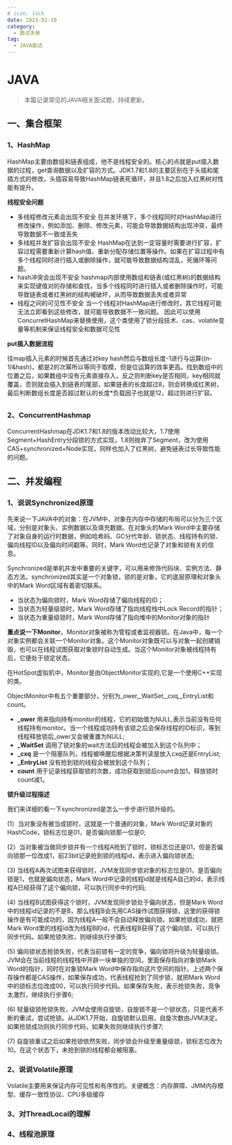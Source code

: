 ```yaml
---
# icon: lock
date: 2023-02-10
category:
  - 面试手册
tag:
  - JAVA面试
---
```


# JAVA
> 本篇记录常见的JAVA相关面试题，持续更新。

## 一、集合框架

### 1、HashMap

HashMap主要由数组和链表组成，他不是线程安全的。核心的点就是put插入数据的过程，get查询数据以及扩容的方式。JDK1.7和1.8的主要区别在于头插和尾插方式的修改，头插容易导致HashMap链表死循环，并且1.8之后加入红黑树对性能有提升。

**线程安全问题**

- 多线程修改元素会出现不安全
在并发环境下，多个线程同时对HashMap进行修改操作，例如添加、删除、修改元素，可能会导致数据结构出现冲突，最终导致数据不一致或丢失
- 多线程并发扩容会出现不安全
HashMap在达到一定容量时需要进行扩容，扩容过程需要重新计算hash值、重新分配存储位置等操作。如果在扩容过程中有多个线程同时进行插入或删除操作，就可能导致数据结构混乱，死循环等问题。
- hash冲突会出现不安全
hashmap内部使用数组和链表(或红黑树)的数据结构来实现键值对的存储和查找，当多个线程同时进行插入或者删除操作时，可能导致链表或者红黑树的结构被破坏，从而导致数据丢失或者异常
- 线程之间的可见性不安全
  当一个线程对HashMap进行修改时，其它线程可能无法立即看到这些修改，就可能导致数据不一致问题。 因此可以使用ConcurretHashMap来替换使用，这个类使用了锁分段技术、cas、volatile变量等机制来保证线程安全和数据可见性  



**put插入数据流程**

往map插入元素的时候首先通过对key hash然后与数组长度-1进行与运算((n-1)&hash)，都是2的次幂所以等同于取模，但是位运算的效率更高。找到数组中的位置之后，如果数组中没有元素直接存入，反之则判断key是否相同，key相同就覆盖，否则就会插入到链表的尾部，如果链表的长度超过8，则会转换成红黑树，最后判断数组长度是否超过默认的长度*负载因子也就是12，超过则进行扩容。

##  

### 2、ConcurrentHashmap

ConcurrentHashmap在JDK1.7和1.8的版本改动比较大，1.7使用Segment+HashEntry分段锁的方式实现，1.8则抛弃了Segment，改为使用CAS+synchronized+Node实现，同样也加入了红黑树，避免链表过长导致性能的问题。

## 二、并发编程

### 1、说说Synchronized原理

先来说一下JAVA中的对象：在JVM中，对象在内存中存储的布局可以分为三个区域，分别是对象头、实例数据以及填充数据。在对象头的Mark Word中主要存储了对象自身的运行时数据，例如哈希码、GC分代年龄、锁状态、线程持有的锁、偏向线程ID以及偏向时间戳等。同时，Mark Word也记录了对象和锁有关的信息。

Synchronized是单机并发中重要的关键字，可以用来修饰代码块、实例方法、静态方法。synchronized其实是一个对象锁，锁的是对象，它的底层原理和对象头中的Mark Word区域有着密切联系。

- 当状态为偏向锁时，Mark Word存储了偏向线程的ID；
- 当状态为轻量级锁时，Mark Word存储了指向线程栈中Lock Record的指针；
- 当状态为重量级锁时，Mark Word存储了指向堆中的Monitor对象的指针

**重点说一下Monitor**。Monitor对象被称为管程或者监视器锁。在Java中，每一个对象实例都会关联一个Monitor对象。这个Monitor对象既可以与对象一起创建销毁，也可以在线程试图获取对象锁时自动生成。当这个Monitor对象被线程持有后，它便处于锁定状态。

在HotSpot虚拟机中，Monitor是由ObjectMonitor实现的,它是一个使用C++实现的类。

ObjectMonitor中有五个重要部分，分别为_ower,_WaitSet,_cxq,_EntryList和count。

- **_ower** 用来指向持有monitor的线程，它的初始值为NULL,表示当前没有任何线程持有monitor。当一个线程成功持有该锁之后会保存线程的ID标识，等到线程释放锁后_ower又会被重置为NULL;
- **_WaitSet** 调用了锁对象的wait方法后的线程会被加入到这个队列中；
- **_cxq**  是一个阻塞队列，线程被唤醒后根据决策判读是放入cxq还是EntryList;
- **_EntryList** 没有抢到锁的线程会被放到这个队列；
- **count** 用于记录线程获取锁的次数，成功获取到锁后count会加1，释放锁时count减1。



**锁升级过程描述**

我们来详细的看一下synchronized是怎么一步步进行锁升级的。

(1）当对象没有被当成锁时，这就是一个普通的对象，Mark Word记录对象的HashCode，锁标志位是01，是否偏向锁那一位是0;

(2）当对象被当做同步锁并有一个线程A抢到了锁时，锁标志位还是01，但是否偏向锁那一位改成1，前23bit记录抢到锁的线程id，表示进入偏向锁状态;

(3) 当线程A再次试图来获得锁时，JVM发现同步锁对象的标志位是01，是否偏向锁是1，也就是偏向状态，Mark Word中记录的线程id就是线程A自己的id，表示线程A已经获得了这个偏向锁，可以执行同步中的代码;

(4) 当线程B试图获得这个锁时，JVM发现同步锁处于偏向状态，但是Mark Word中的线程id记录的不是B，那么线程B会先用CAS操作试图获得锁，这里的获得锁操作是有可能成功的，因为线程A一般不会自动释放偏向锁。如果抢锁成功，就把Mark Word里的线程id改为线程B的id，代表线程B获得了这个偏向锁，可以执行同步代码。如果抢锁失败，则继续执行步骤5;

(5) 偏向锁状态抢锁失败，代表当前锁有一定的竞争，偏向锁将升级为轻量级锁。JVM会在当前线程的线程栈中开辟一块单独的空间，里面保存指向对象锁Mark Word的指针，同时在对象锁Mark Word中保存指向这片空间的指针。上述两个保存操作都是CAS操作，如果保存成功，代表线程抢到了同步锁，就把Mark Word中的锁标志位改成00，可以执行同步代码。如果保存失败，表示抢锁失败，竞争太激烈，继续执行步骤6;

(6) 轻量级锁抢锁失败，JVM会使用自旋锁，自旋锁不是一个锁状态，只是代表不断的重试，尝试抢锁。从JDK1.7开始，自旋锁默认启用，自旋次数由JVM决定。如果抢锁成功则执行同步代码，如果失败则继续执行步骤7;

(7) 自旋锁重试之后如果抢锁依然失败，同步锁会升级至重量级锁，锁标志位改为10。在这个状态下，未抢到锁的线程都会被阻塞。

 

### 2、说说Volatile原理

​	Volatile主要用来保证内存可见性和有序性的。关键概念：内存屏障、JMM内存模型、缓存一致性协议、CPU多级缓存





### 3、对ThreadLocal的理解



### 4、线程池原理







 
